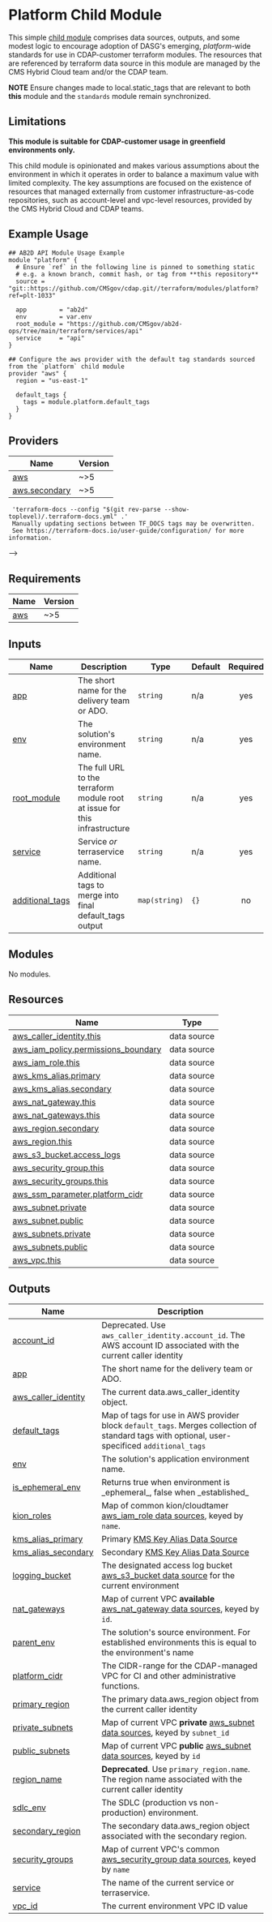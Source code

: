 # Platform Child Module

This simple [child module](https://developer.hashicorp.com/terraform/language/modules#child-modules) comprises data sources, outputs, and some modest logic to encourage adoption of DASG's emerging, _platform_-wide standards for use in CDAP-customer terraform modules.
The resources that are referenced by terraform data source in this module are managed by the CMS Hybrid Cloud team and/or the CDAP team.

**NOTE** Ensure changes made to local.static_tags that are relevant to both **this** module and the `standards` module remain synchronized. 

## Limitations

**This module is suitable for CDAP-customer usage in greenfield environments only.**

This child module is opinionated and makes various assumptions about the environment in which it operates in order to balance a maximum value with limited complexity.
The key assumptions are focused on the existence of resources that managed externally from customer infrastructure-as-code repositories, such as account-level and vpc-level resources, provided by the CMS Hybrid Cloud and CDAP teams.

## Example Usage

```hcl
## AB2D API Module Usage Example
module "platform" {
  # Ensure `ref` in the following line is pinned to something static
  # e.g. a known branch, commit hash, or tag from **this repository**
  source = "git::https://github.com/CMSgov/cdap.git//terraform/modules/platform?ref=plt-1033"

  app         = "ab2d"
  env         = var.env
  root_module = "https://github.com/CMSgov/ab2d-ops/tree/main/terraform/services/api"
  service     = "api"
}

## Configure the aws provider with the default tag standards sourced from the `platform` child module
provider "aws" {
  region = "us-east-1"

  default_tags {
    tags = module.platform.default_tags
  }
}
```

<!-- BEGIN_TF_DOCS -->
<!--WARNING: GENERATED CONTENT with terraform-docs, e.g.
     'terraform-docs --config "$(git rev-parse --show-toplevel)/.terraform-docs.yml" .'
     Manually updating sections between TF_DOCS tags may be overwritten.
     See https://terraform-docs.io/user-guide/configuration/ for more information.
-->
## Providers

| Name | Version |
|------|---------|
| <a name="provider_aws"></a> [aws](#provider\_aws) | ~>5 |
| <a name="provider_aws.secondary"></a> [aws.secondary](#provider\_aws.secondary) | ~>5 |<!--WARNING: GENERATED CONTENT with terraform-docs, e.g.
     'terraform-docs --config "$(git rev-parse --show-toplevel)/.terraform-docs.yml" .'
     Manually updating sections between TF_DOCS tags may be overwritten.
     See https://terraform-docs.io/user-guide/configuration/ for more information.
-->
## Requirements

| Name | Version |
|------|---------|
| <a name="requirement_aws"></a> [aws](#requirement\_aws) | ~>5 |

<!--WARNING: GENERATED CONTENT with terraform-docs, e.g.
     'terraform-docs --config "$(git rev-parse --show-toplevel)/.terraform-docs.yml" .'
     Manually updating sections between TF_DOCS tags may be overwritten.
     See https://terraform-docs.io/user-guide/configuration/ for more information.
-->
## Inputs

| Name | Description | Type | Default | Required |
|------|-------------|------|---------|:--------:|
| <a name="input_app"></a> [app](#input\_app) | The short name for the delivery team or ADO. | `string` | n/a | yes |
| <a name="input_env"></a> [env](#input\_env) | The solution's environment name. | `string` | n/a | yes |
| <a name="input_root_module"></a> [root\_module](#input\_root\_module) | The full URL to the terraform module root at issue for this infrastructure | `string` | n/a | yes |
| <a name="input_service"></a> [service](#input\_service) | Service _or_ terraservice name. | `string` | n/a | yes |
| <a name="input_additional_tags"></a> [additional\_tags](#input\_additional\_tags) | Additional tags to merge into final default\_tags output | `map(string)` | `{}` | no |

<!--WARNING: GENERATED CONTENT with terraform-docs, e.g.
     'terraform-docs --config "$(git rev-parse --show-toplevel)/.terraform-docs.yml" .'
     Manually updating sections between TF_DOCS tags may be overwritten.
     See https://terraform-docs.io/user-guide/configuration/ for more information.
-->
## Modules

No modules.

<!--WARNING: GENERATED CONTENT with terraform-docs, e.g.
     'terraform-docs --config "$(git rev-parse --show-toplevel)/.terraform-docs.yml" .'
     Manually updating sections between TF_DOCS tags may be overwritten.
     See https://terraform-docs.io/user-guide/configuration/ for more information.
-->
## Resources

| Name | Type |
|------|------|
| [aws_caller_identity.this](https://registry.terraform.io/providers/hashicorp/aws/latest/docs/data-sources/caller_identity) | data source |
| [aws_iam_policy.permissions_boundary](https://registry.terraform.io/providers/hashicorp/aws/latest/docs/data-sources/iam_policy) | data source |
| [aws_iam_role.this](https://registry.terraform.io/providers/hashicorp/aws/latest/docs/data-sources/iam_role) | data source |
| [aws_kms_alias.primary](https://registry.terraform.io/providers/hashicorp/aws/latest/docs/data-sources/kms_alias) | data source |
| [aws_kms_alias.secondary](https://registry.terraform.io/providers/hashicorp/aws/latest/docs/data-sources/kms_alias) | data source |
| [aws_nat_gateway.this](https://registry.terraform.io/providers/hashicorp/aws/latest/docs/data-sources/nat_gateway) | data source |
| [aws_nat_gateways.this](https://registry.terraform.io/providers/hashicorp/aws/latest/docs/data-sources/nat_gateways) | data source |
| [aws_region.secondary](https://registry.terraform.io/providers/hashicorp/aws/latest/docs/data-sources/region) | data source |
| [aws_region.this](https://registry.terraform.io/providers/hashicorp/aws/latest/docs/data-sources/region) | data source |
| [aws_s3_bucket.access_logs](https://registry.terraform.io/providers/hashicorp/aws/latest/docs/data-sources/s3_bucket) | data source |
| [aws_security_group.this](https://registry.terraform.io/providers/hashicorp/aws/latest/docs/data-sources/security_group) | data source |
| [aws_security_groups.this](https://registry.terraform.io/providers/hashicorp/aws/latest/docs/data-sources/security_groups) | data source |
| [aws_ssm_parameter.platform_cidr](https://registry.terraform.io/providers/hashicorp/aws/latest/docs/data-sources/ssm_parameter) | data source |
| [aws_subnet.private](https://registry.terraform.io/providers/hashicorp/aws/latest/docs/data-sources/subnet) | data source |
| [aws_subnet.public](https://registry.terraform.io/providers/hashicorp/aws/latest/docs/data-sources/subnet) | data source |
| [aws_subnets.private](https://registry.terraform.io/providers/hashicorp/aws/latest/docs/data-sources/subnets) | data source |
| [aws_subnets.public](https://registry.terraform.io/providers/hashicorp/aws/latest/docs/data-sources/subnets) | data source |
| [aws_vpc.this](https://registry.terraform.io/providers/hashicorp/aws/latest/docs/data-sources/vpc) | data source |

<!--WARNING: GENERATED CONTENT with terraform-docs, e.g.
     'terraform-docs --config "$(git rev-parse --show-toplevel)/.terraform-docs.yml" .'
     Manually updating sections between TF_DOCS tags may be overwritten.
     See https://terraform-docs.io/user-guide/configuration/ for more information.
-->
## Outputs

| Name | Description |
|------|-------------|
| <a name="output_account_id"></a> [account\_id](#output\_account\_id) | Deprecated. Use `aws_caller_identity.account_id`. The AWS account ID associated with the current caller identity |
| <a name="output_app"></a> [app](#output\_app) | The short name for the delivery team or ADO. |
| <a name="output_aws_caller_identity"></a> [aws\_caller\_identity](#output\_aws\_caller\_identity) | The current data.aws\_caller\_identity object. |
| <a name="output_default_tags"></a> [default\_tags](#output\_default\_tags) | Map of tags for use in AWS provider block `default_tags`. Merges collection of standard tags with optional, user-specificed `additional_tags` |
| <a name="output_env"></a> [env](#output\_env) | The solution's application environment name. |
| <a name="output_is_ephemeral_env"></a> [is\_ephemeral\_env](#output\_is\_ephemeral\_env) | Returns true when environment is \_ephemeral\_, false when \_established\_ |
| <a name="output_kion_roles"></a> [kion\_roles](#output\_kion\_roles) | Map of common kion/cloudtamer [aws\_iam\_role data sources](https://registry.terraform.io/providers/hashicorp/aws/latest/docs/data-sources/iam_role#attributes-reference), keyed by `name`. |
| <a name="output_kms_alias_primary"></a> [kms\_alias\_primary](#output\_kms\_alias\_primary) | Primary [KMS Key Alias Data Source](https://registry.terraform.io/providers/hashicorp/aws/latest/docs/data-sources/kms_alias#attribute-reference) |
| <a name="output_kms_alias_secondary"></a> [kms\_alias\_secondary](#output\_kms\_alias\_secondary) | Secondary [KMS Key Alias Data Source](https://registry.terraform.io/providers/hashicorp/aws/latest/docs/data-sources/kms_alias#attribute-reference) |
| <a name="output_logging_bucket"></a> [logging\_bucket](#output\_logging\_bucket) | The designated access log bucket [aws\_s3\_bucket data source](https://registry.terraform.io/providers/hashicorp/aws/latest/docs/data-sources/s3_bucket#attribute-reference) for the current environment |
| <a name="output_nat_gateways"></a> [nat\_gateways](#output\_nat\_gateways) | Map of current VPC **available** [aws\_nat\_gateway data sources](https://registry.terraform.io/providers/hashicorp/aws/latest/docs/data-sources/iam_role#attributes-reference), keyed by `id`. |
| <a name="output_parent_env"></a> [parent\_env](#output\_parent\_env) | The solution's source environment. For established environments this is equal to the environment's name |
| <a name="output_platform_cidr"></a> [platform\_cidr](#output\_platform\_cidr) | The CIDR-range for the CDAP-managed VPC for CI and other administrative functions. |
| <a name="output_primary_region"></a> [primary\_region](#output\_primary\_region) | The primary data.aws\_region object from the current caller identity |
| <a name="output_private_subnets"></a> [private\_subnets](#output\_private\_subnets) | Map of current VPC **private** [aws\_subnet data sources](https://registry.terraform.io/providers/hashicorp/aws/latest/docs/data-sources/subnet), keyed by `subnet_id` |
| <a name="output_public_subnets"></a> [public\_subnets](#output\_public\_subnets) | Map of current VPC **public** [aws\_subnet data sources](https://registry.terraform.io/providers/hashicorp/aws/latest/docs/data-sources/subnet), keyed by `id` |
| <a name="output_region_name"></a> [region\_name](#output\_region\_name) | **Deprecated**. Use `primary_region.name`. The region name associated with the current caller identity |
| <a name="output_sdlc_env"></a> [sdlc\_env](#output\_sdlc\_env) | The SDLC (production vs non-production) environment. |
| <a name="output_secondary_region"></a> [secondary\_region](#output\_secondary\_region) | The secondary data.aws\_region object associated with the secondary region. |
| <a name="output_security_groups"></a> [security\_groups](#output\_security\_groups) | Map of current VPC's common [aws\_security\_group data sources](https://registry.terraform.io/providers/hashicorp/aws/latest/docs/data-sources/security_group#attribute-reference), keyed by `name` |
| <a name="output_service"></a> [service](#output\_service) | The name of the current service or terraservice. |
| <a name="output_vpc_id"></a> [vpc\_id](#output\_vpc\_id) | The current environment VPC ID value |
<!-- END_TF_DOCS -->
